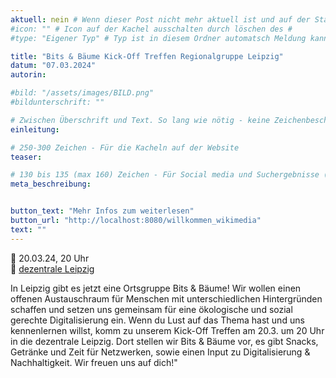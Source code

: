 ```yaml
---
aktuell: nein # Wenn dieser Post nicht mehr aktuell ist und auf der Startseite angezeigt werden soll, kann das # entfernt werden
#icon: "" # Icon auf der Kachel ausschalten durch löschen des #
#type: "Eigener Typ" # Typ ist in diesem Ordner automatsch Meldung kann aber hier überschrieben werden z.B. mit "Veröffentlichung" - der Typ erscheint in der Kachel

title: "Bits & Bäume Kick-Off Treffen Regionalgruppe Leipzig"
datum: "07.03.2024"
autorin: 

#bild: "/assets/images/BILD.png"
#bildunterschrift: ""

# Zwischen Überschrift und Text. So lang wie nötig - keine Zeichenbeschränkung
einleitung: 

# 250-300 Zeichen - Für die Kacheln auf der Website
teaser:

# 130 bis 135 (max 160) Zeichen - Für Social media und Suchergebnisse (also extern)
meta_beschreibung: 


button_text: "Mehr Infos zum weiterlesen"
button_url: "http://localhost:8080/willkommen_wikimedia"
text: ""
---
```

<p>
📆 20.03.24, 20 Uhr<br>
📍 <a href="https://www.openstreetmap.org/node/7166820677">dezentrale Leipzig</a>
</p>

In Leipzig gibt es jetzt eine Ortsgruppe Bits & Bäume! Wir wollen einen offenen Austauschraum für Menschen mit unterschiedlichen Hintergründen schaffen und setzen uns gemeinsam für eine ökologische und sozial gerechte Digitalisierung ein. Wenn du Lust auf das Thema hast und uns kennenlernen willst, komm zu unserem Kick-Off Treffen am 20.3. um 20 Uhr in die dezentrale Leipzig. Dort stellen wir Bits & Bäume vor, es gibt Snacks, Getränke und Zeit für Netzwerken, sowie einen Input zu Digitalisierung & Nachhaltigkeit. Wir freuen uns auf dich!"
